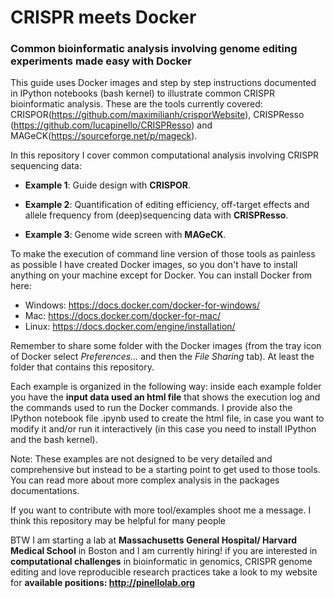 # CRISPR meets Docker
### Common bioinformatic analysis involving genome editing experiments made easy with Docker


This guide uses Docker images and step by step instructions documented in IPython notebooks (bash kernel) to illustrate common CRISPR bioinformatic analysis. These are the tools currently covered: CRISPOR(https://github.com/maximilianh/crisporWebsite), CRISPResso (https://github.com/lucapinello/CRISPResso) and MAGeCK(https://sourceforge.net/p/mageck).

In this repository I cover common computational analysis involving CRISPR sequencing data:

- **Example 1**: Guide design with **CRISPOR**.

- **Example 2**: Quantification of editing efficiency, off-target effects and allele frequency from (deep)sequencing data with **CRISPResso**.

- **Example 3**: Genome wide screen with **MAGeCK**.

To make the execution of command line version of those tools as painless as possible I have created Docker images, so you don't have to install anything on your machine except for Docker. You can install Docker from here:

- Windows: https://docs.docker.com/docker-for-windows/
- Mac: https://docs.docker.com/docker-for-mac/
- Linux: https://docs.docker.com/engine/installation/

Remember to share some folder with the Docker images (from the tray icon of Docker select *Preferences...* and then the *File Sharing* tab). At least the folder that contains this repository.

Each example is organized in the following way: inside each example folder you have the **input data used an html file** that shows the execution log and the commands used to run the Docker commands. I provide also the IPython notebook file .ipynb used to create the html file, in case you want to modify it and/or run it interactively  (in this case you need to install IPython and the bash kernel).

Note: These examples are not designed to be very detailed and comprehensive but instead to be a starting point to get used to those tools. You can read more about more complex analysis in the packages documentations.

If you want to contribute with more tool/examples shoot me a message. I think this repository may be helpful for many people

BTW I am starting a lab at **Massachusetts General Hospital/ Harvard Medical School** in Boston and I am currently hiring! if you are interested in **computational challenges** in bioinformatic in genomics, CRISPR genome editing and love reproducible research practices take a look to my website for **available positions: http://pinellolab.org**
